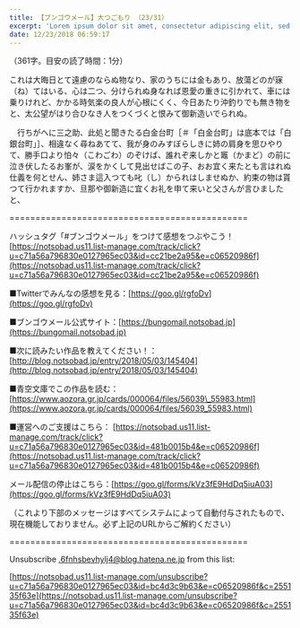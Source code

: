 ```yaml
---
title: 【ブンゴウメール】大つごもり （23/31）
excerpt: 'Lorem ipsum dolor sit amet, consectetur adipiscing elit, sed do eiusmod tempor incididunt ut labore et dolore magna aliqua. Praesent elementum facilisis leo vel fringilla est ullamcorper eget. At imperdiet dui accumsan sit amet nulla facilisi morbi tempus.'
date: 12/23/2018 06:59:17
---
```


（361字。目安の読了時間：1分）

これは大晦日とて遠慮のならぬ物なり、家のうちには金もあり、放蕩どのが寐（ね）てはいる、心は二つ、分けられぬ身なれば恩愛の重きに引かれて、車には乗りけれど、かかる時気楽の良人が心根にくく、今日あたり沖釣りでも無き物をと、太公望がはり合ひなき人をつくづくと恨みて御新造いでられぬ。

　行ちがへに三之助、此処と聞きたる白金台町［＃「白金台町」は底本では「白銀台町」］、相違なく尋ねあてて、我が身のみすぼらしきに姉の肩身を思ひやりて、勝手口より怕々（こわごわ）のぞけば、誰れぞ来しかと竈（かまど）の前に泣き伏したるお峯が、涙をかくして見出せばこの子、おお宜く来たとも言はれぬ仕義を何とせん、姉さま這入つても叱（し）かられはしませぬか、約束の物は貰つて行かれますか、旦那や御新造に宜くお礼を申て来いと父さんが言ひましたと、

\==============================================

ハッシュタグ「#ブンゴウメール」をつけて感想をつぶやこう！ [https://notsobad.us11.list-manage.com/track/click?u=c71a56a796830e0127965ec03&id=cc21be2a95&e=c06520986f](https://notsobad.us11.list-manage.com/track/click?u=c71a56a796830e0127965ec03&id=cc21be2a95&e=c06520986f)

■Twitterでみんなの感想を見る：[https://goo.gl/rgfoDv](https://goo.gl/rgfoDv)

■ブンゴウメール公式サイト：[https://bungomail.notsobad.jp](https://bungomail.notsobad.jp)

■次に読みたい作品を教えてください！：[http://blog.notsobad.jp/entry/2018/05/03/145404](http://blog.notsobad.jp/entry/2018/05/03/145404)

■青空文庫でこの作品を読む：[https://www.aozora.gr.jp/cards/000064/files/56039\_55983.html](https://www.aozora.gr.jp/cards/000064/files/56039_55983.html)

■運営へのご支援はこちら： [https://notsobad.us11.list-manage.com/track/click?u=c71a56a796830e0127965ec03&id=481b0015b4&e=c06520986f](https://notsobad.us11.list-manage.com/track/click?u=c71a56a796830e0127965ec03&id=481b0015b4&e=c06520986f)

メール配信の停止はこちら：[https://goo.gl/forms/kVz3fE9HdDq5iuA03](https://goo.gl/forms/kVz3fE9HdDq5iuA03)

（これより下部のメッセージはすべてシステムによって自動付与されたもので、現在機能しておりません。必ず上記のURLからご解約ください）

\==============================================

Unsubscribe .6fnhsbevhylj4@blog.hatena.ne.jp from this list:

[https://notsobad.us11.list-manage.com/unsubscribe?u=c71a56a796830e0127965ec03&id=bc4d3c9b63&e=c06520986f&c=255135f63e](https://notsobad.us11.list-manage.com/unsubscribe?u=c71a56a796830e0127965ec03&id=bc4d3c9b63&e=c06520986f&c=255135f63e)